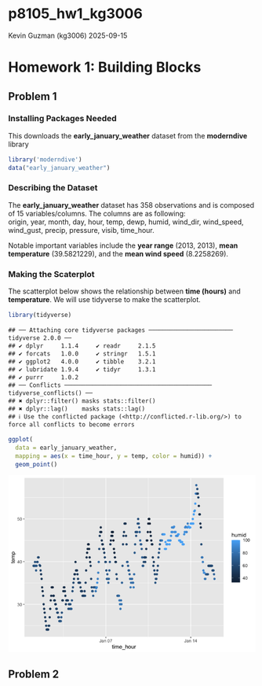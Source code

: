 p8105_hw1_kg3006
================
Kevin Guzman (kg3006)
2025-09-15

# Homework 1: Building Blocks

## Problem 1

### Installing Packages Needed

This downloads the **early_january_weather** dataset from the
**moderndive** library

``` r
library('moderndive') 
data("early_january_weather")
```

### Describing the Dataset

The **early_january_weather** dataset has 358 observations and is
composed of 15 variables/columns. The columns are as following:  
origin, year, month, day, hour, temp, dewp, humid, wind_dir, wind_speed,
wind_gust, precip, pressure, visib, time_hour.

Notable important variables include the **year range** (2013, 2013),
**mean temperature** (39.5821229), and the **mean wind speed**
(8.2258269).

### Making the Scaterplot

The scatterplot below shows the relationship between **time (hours)**
and **temperature**. We will use tidyverse to make the scatterplot.

``` r
library(tidyverse)
```

    ## ── Attaching core tidyverse packages ──────────────────────── tidyverse 2.0.0 ──
    ## ✔ dplyr     1.1.4     ✔ readr     2.1.5
    ## ✔ forcats   1.0.0     ✔ stringr   1.5.1
    ## ✔ ggplot2   4.0.0     ✔ tibble    3.2.1
    ## ✔ lubridate 1.9.4     ✔ tidyr     1.3.1
    ## ✔ purrr     1.0.2     
    ## ── Conflicts ────────────────────────────────────────── tidyverse_conflicts() ──
    ## ✖ dplyr::filter() masks stats::filter()
    ## ✖ dplyr::lag()    masks stats::lag()
    ## ℹ Use the conflicted package (<http://conflicted.r-lib.org/>) to force all conflicts to become errors

``` r
ggplot(
  data = early_january_weather,
  mapping = aes(x = time_hour, y = temp, color = humid)) +
  geom_point()
```

![](p8105_hw1_kg3006_files/figure-gfm/unnamed-chunk-2-1.png)<!-- -->

## Problem 2
